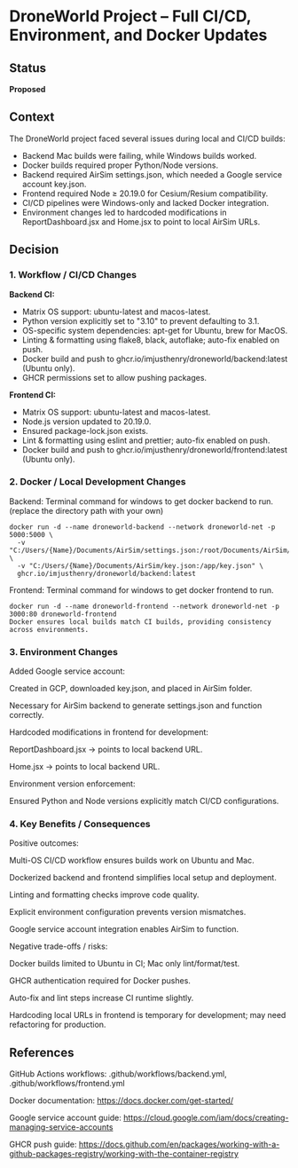 # DroneWorld Project – Full CI/CD, Environment, and Docker Updates

## Status
**Proposed**

## Context
The DroneWorld project faced several issues during local and CI/CD builds:

- Backend Mac builds were failing, while Windows builds worked.
- Docker builds required proper Python/Node versions.
- Backend required AirSim settings.json, which needed a Google service account key.json.
- Frontend required Node ≥ 20.19.0 for Cesium/Resium compatibility.
- CI/CD pipelines were Windows-only and lacked Docker integration.
- Environment changes led to hardcoded modifications in ReportDashboard.jsx and Home.jsx to point to local AirSim URLs.

## Decision

### 1. Workflow / CI/CD Changes

**Backend CI:**

- Matrix OS support: ubuntu-latest and macos-latest.
- Python version explicitly set to "3.10" to prevent defaulting to 3.1.
- OS-specific system dependencies: apt-get for Ubuntu, brew for MacOS.
- Linting & formatting using flake8, black, autoflake; auto-fix enabled on push.
- Docker build and push to ghcr.io/imjusthenry/droneworld/backend:latest (Ubuntu only).
- GHCR permissions set to allow pushing packages.

**Frontend CI:**

- Matrix OS support: ubuntu-latest and macos-latest.
- Node.js version updated to 20.19.0.
- Ensured package-lock.json exists.
- Lint & formatting using eslint and prettier; auto-fix enabled on push.
- Docker build and push to ghcr.io/imjusthenry/droneworld/frontend:latest (Ubuntu only).

### 2. Docker / Local Development Changes

Backend:
Terminal command for windows to get docker backend to run. (replace the directory path with your own)
```
docker run -d --name droneworld-backend --network droneworld-net -p 5000:5000 \
  -v "C:/Users/{Name}/Documents/AirSim/settings.json:/root/Documents/AirSim/settings.json" \
  -v "C:/Users/{Name}/Documents/AirSim/key.json:/app/key.json" \
  ghcr.io/imjusthenry/droneworld/backend:latest
```
Frontend:
Terminal command for windows to get docker frontend to run. 
```
docker run -d --name droneworld-frontend --network droneworld-net -p 3000:80 droneworld-frontend
Docker ensures local builds match CI builds, providing consistency across environments.
```

### 3. Environment Changes
Added Google service account:

Created in GCP, downloaded key.json, and placed in AirSim folder.

Necessary for AirSim backend to generate settings.json and function correctly.

Hardcoded modifications in frontend for development:

ReportDashboard.jsx → points to local backend URL.

Home.jsx → points to local backend URL.

Environment version enforcement:

Ensured Python and Node versions explicitly match CI/CD configurations.

### 4. Key Benefits / Consequences
Positive outcomes:

Multi-OS CI/CD workflow ensures builds work on Ubuntu and Mac.

Dockerized backend and frontend simplifies local setup and deployment.

Linting and formatting checks improve code quality.

Explicit environment configuration prevents version mismatches.

Google service account integration enables AirSim to function.

Negative trade-offs / risks:

Docker builds limited to Ubuntu in CI; Mac only lint/format/test.

GHCR authentication required for Docker pushes.

Auto-fix and lint steps increase CI runtime slightly.

Hardcoding local URLs in frontend is temporary for development; may need refactoring for production.

## References
GitHub Actions workflows: .github/workflows/backend.yml, .github/workflows/frontend.yml

Docker documentation: https://docs.docker.com/get-started/

Google service account guide: https://cloud.google.com/iam/docs/creating-managing-service-accounts

GHCR push guide: https://docs.github.com/en/packages/working-with-a-github-packages-registry/working-with-the-container-registry
